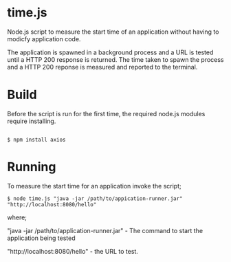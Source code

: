 time.js
=======

Node.js script to measure the start time of an application without having to modicfy application code.

The application is spawned in a background process and a URL is tested until a HTTP 200 response is returned. The time taken to spawn the process and a HTTP 200 reponse is measured and reported to the terminal.


Build
=====

Before the script is run for the first time, the required node.js modules require installing.

```

$ npm install axios

```


Running
=======

To measure the start time for an application invoke the script;

```
$ node time.js "java -jar /path/to/appication-runner.jar"  "http://localhost:8080/hello"
```

where;

"java -jar /path/to/application-runner.jar" - The command to start the application being tested

"http://localhost:8080/hello" - the URL to test.
